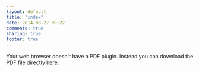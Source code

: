 ```yaml
---
layout: default
title: "index"
date: 2014-08-27 09:22
comments: true
sharing: true
footer: true
---
```

<object data="/assets/cv_10.pdf" width=100% height=800>
<p margin-top:128px>Your web browser doesn't have a PDF plugin.  Instead you can download the PDF 
file directly <a href="/assets/cv_10.pdf">here</a>.</p>
</object>

